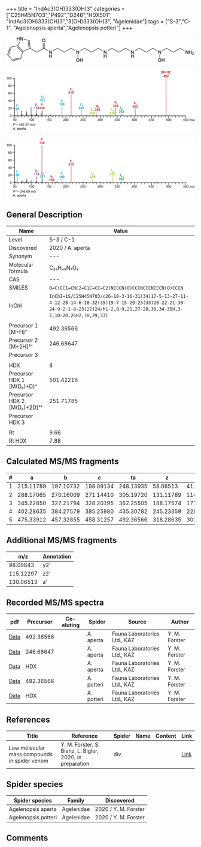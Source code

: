 +++
title = "IndAc3(OH)333(OH)3"
categories = ["C25H45N7O3","P492","D246","HDX501",
"IndAc3(OH)333(OH)3","3(OH)333(OH)3",
"Agelenidae"]
tags = ["S-3","C-1",
"Agelenopsis aperta","Agelenopsis potteri"]
+++

![](/img/IndAc3(OH)333(OH)3.png)

![](/img_MSMS/492_IndAc3(OH)333(OH)3_Aa.png?classes=border)

![](/img_MSMS/492_IndAc3(OH)333(OH)3_Aa_2.png?classes=border)

## General Description

| Name                        | Value            |
|-----------------------------|------------------|
| Level                       | S-3 / C-1               |
| Discovered                  | 2020 / A. aperta |
| Synonym                     | ---              |
| Molecular formula           | C₂₅H₄₅N₇O₃       |
| CAS                         | ---              |
| SMILES | `O=C(CC1=CNC2=C1C=CC=C2)NCCCN(O)CCCNCCCNCCCN(O)CCCN`  |
| InChI  | `InChI=1S/C25H45N7O3/c26-10-3-16-31(34)17-5-13-27-11-4-12-28-14-6-18-32(35)19-7-15-29-25(33)20-22-21-30-24-9-2-1-8-23(22)24/h1-2,8-9,21,27-28,30,34-35H,3-7,10-20,26H2,(H,29,33)`  |
|                             |                  |
| Precursor 1 [M+H]⁺          | 492.36566        |
| Precursor 2 [M+2H]²⁺        | 246.68647        |
| Precursor 3                 |                  |
|                             |                  |
| HDX                         | 8                |
| Precursor HDX 1 [M(D₈)+D]⁺   | 501.42216        |
| Precursor HDX 2 [M(D₈)+2D]²⁺ | 251.71785        |
| Precursor HDX 3             |                  |
|                             |                  |
| Rt                          | 9.66             |
| Rt HDX                      | 7.88             |

## Calculated MS/MS fragments

| # | a         | b         | c         | ta        | z         | y         | tz        |
|---|-----------|-----------|-----------|-----------|-----------|-----------|-----------|
| 1 | 215.11789 | 197.10732 | 198.09134 | 248.13935 | 58.06513 | 41.03858 | 91.08659 |
| 2 | 288.17065 | 270.16009 | 271.14410 | 305.19720 | 131.11789 | 114.09134 | 148.14444 |
| 3 | 345.22850 | 327.21794 | 328.20195 | 362.25505 | 188.17574 | 171.14919 | 205.20229 |
| 4 | 402.28635 | 384.27579 | 385.25980 | 435.30782 | 245.23359 | 228.20704 | 278.25505 |
| 5 | 475.33912 | 457.32855 | 458.31257 | 492.36566 | 318.28635 | 301.25980 | 335.31290 |

## Additional MS/MS fragments

| m/z       | Annotation |
|-----------|------------|
| 98.09643  | y2'        |
| 115.12297 | z2'        |
| 130.06513 | a'         |

## Recorded MS/MS spectra

| pdf                                                     | Precursor | Co-eluting | Spider    | Source                       | Author        |
|---------------------------------------------------------|-----------|------------|-----------|------------------------------|---------------|
| [Data](/pdf/A-aperta/492_IndAc3(OH)333(OH)3_Aa.pdf)     | 492.36566 |            | A. aperta | Fauna Laboratories Ltd., KAZ | Y. M. Forster |
| [Data](/pdf/A-aperta/492_IndAc3(OH)333(OH)3_Aa_2.pdf)   | 246.68647 |            | A. aperta | Fauna Laboratories Ltd., KAZ | Y. M. Forster |
| [Data](/pdf/A-aperta/492_IndAc3(OH)333(OH)3_Aa_HDX.pdf) | HDX       |            | A. aperta | Fauna Laboratories Ltd., KAZ | Y. M. Forster |
| [Data](/pdf/A-potteri/492_IndAc3(OH)333(OH)3_Ap.pdf) | 492.36566 |           | A. potteri | Fauna Laboratories Ltd., KAZ | Y. M. Forster |
| [Data](/pdf/A-potteri/492_IndAc3(OH)333(OH)3_Ap_HDX.pdf) | HDX |           | A. potteri | Fauna Laboratories Ltd., KAZ | Y. M. Forster |

## References

| Title     | Reference   | Spider    | Name   | Content  | Link |
|-----------|-------------|-----------|--------|----------|-----|
| Low molecular mass compounds in spider venom      | Y. M. Forster, S. Bienz, L. Bigler, 2020, in preparation          | div.       |   |   | [Link](unknown) |

## Spider species

| Spider species     | Family     | Discovered           |
|--------------------|------------|----------------------|
| Agelenopsis aperta | Agelenidae | 2020 / Y. M. Forster |
| Agelenopsis potteri | Agelenidae | 2020 / Y. M. Forster |

## Comments